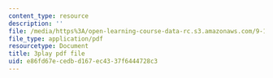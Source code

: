 ```yaml
---
content_type: resource
description: ''
file: /media/https%3A/open-learning-course-data-rc.s3.amazonaws.com/9-14-brain-structure-and-its-origins-spring-2014/e86fd67ecedbd167ec4337f6444728c3_555115.pdf
file_type: application/pdf
resourcetype: Document
title: 3play pdf file
uid: e86fd67e-cedb-d167-ec43-37f6444728c3
---
```

